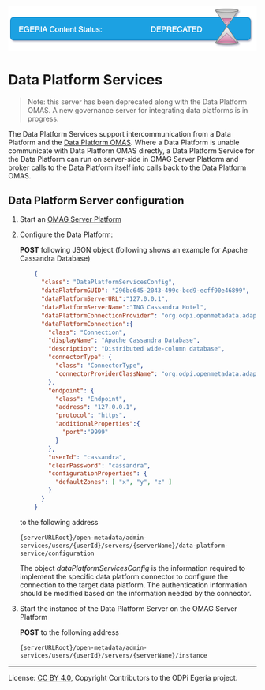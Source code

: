 <!-- SPDX-License-Identifier: CC-BY-4.0 -->
<!-- Copyright Contributors to the ODPi Egeria project. -->

![Deprecated](../../../open-metadata-publication/website/images/egeria-content-status-deprecated.png#pagewidth)

# Data Platform Services

> Note: this server has been deprecated along with the Data Platform OMAS.  A new governance server for integrating data platforms is in progress.

The Data Platform Services support intercommunication from a Data Platform and
the [Data Platform OMAS](../../access-services/data-platform). Where a Data Platform is unable communicate with Data Platform 
OMAS directly, a Data Platform Service for the Data Platform can run on server-side in
OMAG Server Platform and broker calls to the Data Platform itself into calls back
to the Data Platform OMAS. 

## Data Platform Server configuration

1. Start an [OMAG Server Platform](../../../open-metadata-resources/open-metadata-tutorials/omag-server-tutorial)
2. Configure the Data Platform:

    **POST** following JSON object (following shows an example for Apache Cassandra Database)

    ```json
        {
          "class": "DataPlatformServicesConfig",
          "dataPlatformGUID": "296bc645-2043-499c-bcd9-ecff90e46899",
          "dataPlatformServerURL":"127.0.0.1",
          "dataPlatformServerName":"ING Cassandra Hotel",
          "dataPlatformConnectionProvider": "org.odpi.openmetadata.adapters.connectors.metadataextractor.cassandra.CassandraMetadataExtractorProvider",
          "dataPlatformConnection":{
            "class": "Connection",
            "displayName": "Apache Cassandra Database",
            "description": "Distributed wide-column database",
            "connectorType": {
              "class": "ConnectorType",
              "connectorProviderClassName": "org.odpi.openmetadata.adapters.connectors.metadataextractor.cassandra.CassandraMetadataExtractorProvider"
            },
            "endpoint": {
              "class": "Endpoint",
              "address": "127.0.0.1",
              "protocol": "https",
              "additionalProperties":{
                "port":"9999"
              }
            },
            "userId": "cassandra",
            "clearPassword": "cassandra",
            "configurationProperties": {
              "defaultZones": [ "x", "y", "z" ]
            }
          }
        }
    ```
    
    to the following address

    ```
    {serverURLRoot}/open-metadata/admin-services/users/{userId}/servers/{serverName}/data-platform-service/configuration
    ```

    The object *dataPlatformServicesConfig* is the information required to implement the specific data platform connector to configure the connection to the target data platform. 
    The authentication information should be modified based on the information needed by the connector.

3. Start the instance of the Data Platform Server on the OMAG Server Platform

    **POST** to the following address
    
    ```
    {serverURLRoot}/open-metadata/admin-services/users/{userId}/servers/{serverName}/instance
    ```

----
License: [CC BY 4.0](https://creativecommons.org/licenses/by/4.0/),
Copyright Contributors to the ODPi Egeria project.